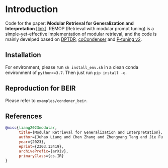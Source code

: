 # Introduction
Code for the paper: **Modular Retrieval for Generalization and Interpretation** \[[link](https://arxiv.org/abs/2303.13419)\]. REMOP (Retrieval with modular prompt tuning) is a simple-yet-effective implementation of modular retrieval, and the code is mainly develped based on [DPTDR](https://github.com/FreedomIntelligence/DPTDR.git), [coCondenser](https://github.com/luyug/Dense.git) and [P-tuning v2](https://github.com/THUDM/P-tuning-v2).


## Installation

For environment, please run `sh install_env.sh` in a clean conda environment of `python>=3.7`.
Then just run `pip install -e`.

## Reproduction for BEIR
Please refer to `examples/condener_beir`.

## References

```bibtex
@misc{liang2023modular,
      title={Modular Retrieval for Generalization and Interpretation}, 
      author={Juhao Liang and Chen Zhang and Zhengyang Tang and Jie Fu and Dawei Song and Benyou Wang},
      year={2023},
      eprint={2303.13419},
      archivePrefix={arXiv},
      primaryClass={cs.IR}
}
```


